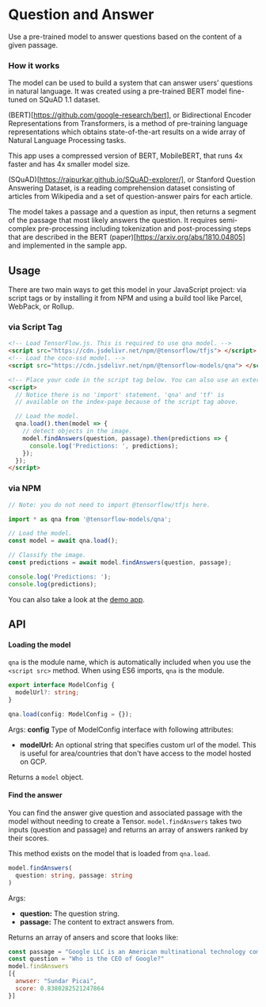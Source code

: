 # Question and Answer

Use a pre-trained model to answer questions based on the content of a given passage.

### How it works
The model can be used to build a system that can answer users’ questions in natural language. It was created using a pre-trained BERT model fine-tuned on SQuAD 1.1 dataset.

(BERT)[https://github.com/google-research/bert], or Bidirectional Encoder Representations from Transformers, is a method of pre-training language representations which obtains state-of-the-art results on a wide array of Natural Language Processing tasks.

This app uses a compressed version of BERT, MobileBERT, that runs 4x faster and has 4x smaller model size.

(SQuAD)[https://rajpurkar.github.io/SQuAD-explorer/], or Stanford Question Answering Dataset, is a reading comprehension dataset consisting of articles from Wikipedia and a set of question-answer pairs for each article.

The model takes a passage and a question as input, then returns a segment of the passage that most likely answers the question. It requires semi-complex pre-processing including tokenization and post-processing steps that are described in the BERT (paper)[https://arxiv.org/abs/1810.04805] and implemented in the sample app.

## Usage

There are two main ways to get this model in your JavaScript project: via script tags or by installing it from NPM and using a build tool like Parcel, WebPack, or Rollup.

### via Script Tag

```html
<!-- Load TensorFlow.js. This is required to use qna model. -->
<script src="https://cdn.jsdelivr.net/npm/@tensorflow/tfjs"> </script>
<!-- Load the coco-ssd model. -->
<script src="https://cdn.jsdelivr.net/npm/@tensorflow-models/qna"> </script>

<!-- Place your code in the script tag below. You can also use an external .js file -->
<script>
  // Notice there is no 'import' statement. 'qna' and 'tf' is
  // available on the index-page because of the script tag above.

  // Load the model.
  qna.load().then(model => {
    // detect objects in the image.
    model.findAnswers(question, passage).then(predictions => {
      console.log('Predictions: ', predictions);
    });
  });
</script>
```

### via NPM

```js
// Note: you do not need to import @tensorflow/tfjs here.

import * as qna from '@tensorflow-models/qna';

// Load the model.
const model = await qna.load();

// Classify the image.
const predictions = await model.findAnswers(question, passage);

console.log('Predictions: ');
console.log(predictions);
```

You can also take a look at the [demo app](./demo).

## API

#### Loading the model
`qna` is the module name, which is automatically included when you use the `<script src>` method. When using ES6 imports, `qna` is the module.

```ts
export interface ModelConfig {
  modelUrl?: string;
}

qna.load(config: ModelConfig = {});
```

Args:
**config** Type of ModelConfig interface with following attributes:
 - **modelUrl:** An optional string that specifies custom url of the model. This is useful for area/countries that don't have access to the model hosted on GCP.

Returns a `model` object.

#### Find the answer

You can find the answer give question and associated passage with the model without needing to create a Tensor.
`model.findAnswers` takes two inputs (question and passage) and returns an array of answers ranked by their scores.

This method exists on the model that is loaded from `qna.load`.

```ts
model.findAnswers(
  question: string, passage: string
)
```

Args:

- **question:** The question string.
- **passage:** The content to extract answers from.

Returns an array of ansers and score that looks like:

```js
const passage = "Google LLC is an American multinational technology company that specializes in Internet-related services and products, which include online advertising technologies, search engine, cloud computing, software, and hardware. It is considered one of the Big Four technology companies, alongside Amazon, Apple, and Facebook. Google was founded in September 1998 by Larry Page and Sergey Brin while they were Ph.D. students at Stanford University in California. Together they own about 14 percent of its shares and control 56 percent of the stockholder voting power through supervoting stock. They incorporated Google as a California privately held company on September 4, 1998, in California. Google was then reincorporated in Delaware on October 22, 2002. An initial public offering (IPO) took place on August 19, 2004, and Google moved to its headquarters in Mountain View, California, nicknamed the Googleplex. In August 2015, Google announced plans to reorganize its various interests as a conglomerate called Alphabet Inc. Google is Alphabet's leading subsidiary and will continue to be the umbrella company for Alphabet's Internet interests. Sundar Pichai was appointed CEO of Google, replacing Larry Page who became the CEO of Alphabet."
const question = "Who is the CEO of Google?"
model.findAnswers
[{
  anwser: "Sundar Picai",
  score: 0.8380282521247864
}]
```